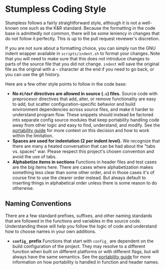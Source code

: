 # Stumpless Coding Style
Stumpless follows a fairly straightforward style, although it is not a
well-known one such as the K&R standard. Because the formatting in the code base
is admittedly not common, there will be some leniency in changes that do not
follow it perfectly. This is up to the pull request reviewer's discretion.

If you are not sure about a formatting choice, you can simply run the GNU indent
wrapper available in `scripts/indent.sh` to format your changes. Note that you
will need to make sure that this does not introduce changes to parts of the
source file that you did not change. `indent` will save the original file as the
original with a `~` character at the end if you need to go back, or you can use
the git history.

Here are a few other style points to follow in the code base:

 * **No `#ifdef` directives are allowed in source (`.c`) files.**
   Source code with preprocesor directives that add, alter, or remove
   functionality are easy to add, but scatter configuration-specific behavior
   and build environment dependencies across source files, and make it harder to
   understand program flow. These snippets should instead be factored into
   separate config source modules that keep portability handling code away from
   other logic and easy to find, understand, and modify. See the
   [portability guide](portability.md) for more context on this decision and how
   to work within the limitation.
 * **Spaces are used for indentation (2 per indent level).**
   We recognize that there are many a heated conversation that can be had about
   the "tabs vs. spaces" war. Please respect this project's chosen convention
   and avoid the use of tabs.
 * **Alphabetize items in sections** Functions in header files and test cases
   are the big items here. There are cases where alphabetization makes something
   less clear than some other order, and in those cases it's of course fine to
   use the clearer order instead. But always default to inserting things in
   alphabetical order unless there is some reason to do otherwise.


## Naming Conventions
There are a few standard prefixes, suffixes, and other naming standards that
are followed in the functions and variables in the source code. Understanding
these will help you follow the logic of code and understand how to choose names
in your own additions.

 * **`config_` prefix** Functions that start with `config_` are dependent on the
   build configuration of the project. They may resolve to a different function
   when built on different platforms or with different flags, but will always
   have the same semantics. See the [portability guide](portability.md) for more
   information on how portability is handled in function and header names.
